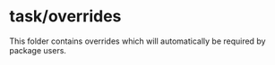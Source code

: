 # task/overrides

This folder contains overrides which will automatically be required by package users.
